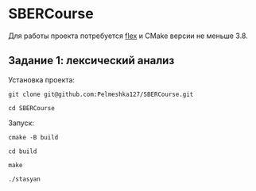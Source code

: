# SBERCourse

Для работы проекта потребуется [flex](https://gnuwin32.sourceforge.net/packages/flex.htm) и CMake версии не меньше 3.8.

## Задание 1: лексический анализ

Установка проекта:

```
git clone git@github.com:Pelmeshka127/SBERCourse.git

cd SBERCourse
```

Запуск:

```
cmake -B build

cd build

make

./stasyan 
```
